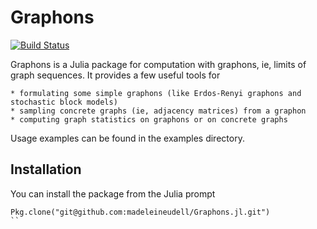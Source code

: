# Graphons

[![Build Status](https://travis-ci.org/madeleineudell/Graphons.jl.svg?branch=master)](https://travis-ci.org/madeleineudell/Graphons.jl)

Graphons is a Julia package for computation with graphons, ie, limits of graph sequences.
It provides a few useful tools for 

	* formulating some simple graphons (like Erdos-Renyi graphons and stochastic block models)
	* sampling concrete graphs (ie, adjacency matrices) from a graphon
	* computing graph statistics on graphons or on concrete graphs

Usage examples can be found in the examples directory.

## Installation

You can install the package from the Julia prompt
```
Pkg.clone("git@github.com:madeleineudell/Graphons.jl.git")
``